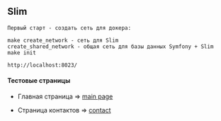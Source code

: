 ## Slim

```angular2html
Первый старт - создать сеть для докера:

make create_network - сеть для Slim
create_shared_network - общая сеть для базы данных Symfony + Slim
make init

http://localhost:8023/

```

#### Тестовые страницы

- Главная страница => [main page](http://localhost:8023/)

- Страница контактов => [contact](http://localhost:8023/contact)

